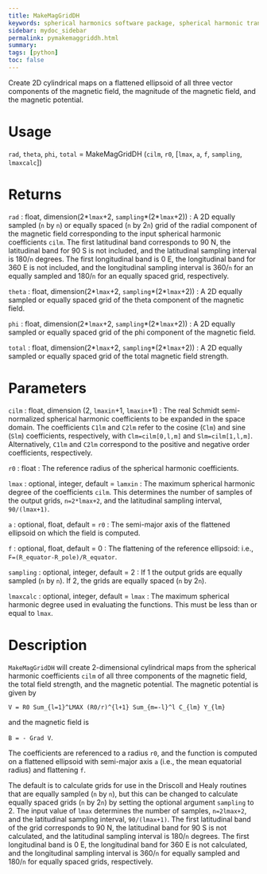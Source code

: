 ```yaml
---
title: MakeMagGridDH
keywords: spherical harmonics software package, spherical harmonic transform, legendre functions, multitaper spectral analysis, fortran, Python, gravity, magnetic field
sidebar: mydoc_sidebar
permalink: pymakemaggriddh.html
summary:
tags: [python]
toc: false
---
```


Create 2D cylindrical maps on a flattened ellipsoid of all three vector components of the magnetic field, the magnitude of the magnetic field, and the magnetic potential.

# Usage

`rad`, `theta`, `phi`, `total` = MakeMagGridDH (`cilm`, `r0`, [`lmax`, `a`, `f`, `sampling`, `lmaxcalc`])

# Returns

`rad` : float, dimension(2\*`lmax`+2, `sampling`\*(2\*`lmax`+2)) 
:   A 2D equally sampled (`n` by `n`) or equally spaced (`n` by 2`n`) grid of the radial component of the magnetic field corresponding to the input spherical harmonic coefficients `cilm`. The first latitudinal band corresponds to 90 N, the latitudinal band for 90 S is not included, and the latitudinal sampling interval is 180/`n` degrees. The first longitudinal band is 0 E, the longitudinal band for 360 E is not included, and the longitudinal sampling interval is 360/`n` for an equally sampled and 180/`n` for an equally spaced grid, respectively.

`theta` : float, dimension(2\*`lmax`+2, `sampling`\*(2\*`lmax`+2)) 
:   A 2D equally sampled or equally spaced grid of the theta component of the magnetic field.

`phi` : float, dimension(2\*`lmax`+2, `sampling`\*(2\*`lmax`+2)) 
:   A 2D equally sampled or equally spaced grid of the phi component of the magnetic field. 

`total` : float, dimension(2\*`lmax`+2, `sampling`\*(2\*`lmax`+2)) 
:   A 2D equally sampled or equally spaced grid of the total magnetic field strength. 

# Parameters

`cilm` : float, dimension (2, `lmaxin`+1, `lmaxin`+1)
:   The real Schmidt semi-normalized spherical harmonic coefficients to be expanded in the space domain. The coefficients `C1lm` and `C2lm` refer to the cosine (`Clm`) and sine (`Slm`) coefficients, respectively, with `Clm=cilm[0,l,m]` and `Slm=cilm[1,l,m]`. Alternatively, `C1lm` and `C2lm` correspond to the positive and negative order coefficients, respectively.

`r0` : float
:   The reference radius of the spherical harmonic coefficients.

`lmax` : optional, integer, default = `lamxin`
:   The maximum spherical harmonic degree of the coefficients `cilm`. This determines the number of samples of the output grids, `n=2*lmax+2`, and the latitudinal sampling interval, `90/(lmax+1)`.

`a` : optional, float, default = `r0`
:   The semi-major axis of the flattened ellipsoid on which the field is computed.

`f` : optional, float, default = 0
:   The flattening of the reference ellipsoid: i.e., `F=(R_equator-R_pole)/R_equator`.

`sampling` : optional, integer, default = 2
:   If 1 the output grids are equally sampled (`n` by `n`). If 2, the grids are equally spaced (`n` by 2`n`).

`lmaxcalc` : optional, integer, default = `lmax`
:   The maximum spherical harmonic degree used in evaluating the functions. This must be less than or equal to `lmax`.

# Description

`MakeMagGridDH` will create 2-dimensional cylindrical maps from the spherical harmonic coefficients `cilm` of all three components of the magnetic field, the total field strength, and the magnetic potential. The magnetic potential is given by

`V = R0 Sum_{l=1}^LMAX (R0/r)^{l+1} Sum_{m=-l}^l C_{lm} Y_{lm}`

and the magnetic field is

`B = - Grad V`.

The coefficients are referenced to a radius `r0`, and the function is computed on a flattened ellipsoid with semi-major axis `a` (i.e., the mean equatorial radius) and flattening `f`.

The default is to calculate grids for use in the Driscoll and Healy routines that are equally sampled (`n` by `n`), but this can be changed to calculate equally spaced grids (`n` by 2`n`) by setting the optional argument `sampling` to 2. The input value of `lmax` determines the number of samples, `n=2lmax+2`, and the latitudinal sampling interval, `90/(lmax+1)`. The first latitudinal band of the grid corresponds to 90 N, the latitudinal band for 90 S is not calculated, and the latitudinal sampling interval is 180/`n` degrees. The first longitudinal band is 0 E, the longitudinal band for 360 E is not calculated, and the longitudinal sampling interval is 360/`n` for equally sampled and 180/`n` for equally spaced grids, respectively.
